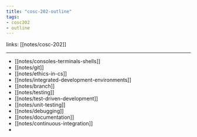 ```yaml
---
title: "cosc-202-outline"
tags: 
- cosc202 
- outline
---
```

links: [[notes/cosc-202]]

---

- [[notes/consoles-terminals-shells]]
- [[notes/git]]
- [[notes/ethics-in-cs]]
- [[notes/integrated-development-environments]]
- [[notes/branch]]
- [[notes/testing]]
- [[notes/test-driven-development]]
- [[notes/unit-testing]]
- [[notes/debugging]]
- [[notes/documentation]]
- [[notes/continuous-integration]]
- 